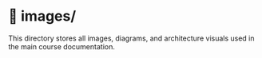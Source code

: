 # 📂 images/  

This directory stores all images, diagrams, and architecture visuals used in the main course documentation.  
